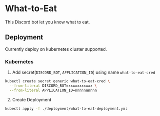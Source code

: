 # What-to-Eat

This Discord bot let you know what to eat.

## Deployment

Currently deploy on kubernetes cluster supported.

### Kubernetes

1. Add secret(`DISCORD_BOT`, `APPLICATION_ID`) using name `what-to-eat-cred`
  ```bash
  kubectl create secret generic what-to-eat-cred \
    --from-literal DISCORD_BOT=xxxxxxxxxxx \
    --from-literal APPLICATION_ID=nnnnnnnnnn
  ```
2. Create Deployment
  ```bash
  kubectl apply -f ./deployment/what-to-eat-deployment.yml
  ```
